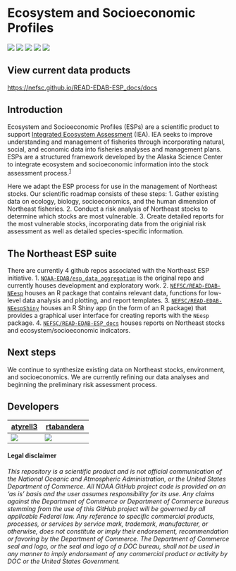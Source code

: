 <!-- README.md is generated from README.Rmd. Please edit that file -->

# Ecosystem and Socioeconomic Profiles

[![](https://img.shields.io/github/last-commit/NEFSC/READ-EDAB-ESP_docs.svg)](https://github.com/NEFSC/READ-EDAB-ESP_docs/commits/main)
![](https://img.shields.io/badge/repo%20size-2.35%20GB-blue.svg)
[![](https://github.com/NEFSC/READ-EDAB-ESP_docs/workflows/gitleaks/badge.svg)](https://github.com/NEFSC/READ-EDAB-ESP_docs/actions/workflows/secretScan.yml)
[![](https://github.com/NOAA-EDAB/esp_data_aggregation/workflows/Indicator%20Reports%20(development)/badge.svg)](https://github.com/NOAA-EDAB/esp_data_aggregation/actions/workflows/render_indicator_reports_dev.yaml)
[![](https://github.com/NOAA-EDAB/esp_data_aggregation/workflows/Regression%20Reports%20(development)/badge.svg)](https://github.com/NOAA-EDAB/esp_data_aggregation/actions/workflows/render_regression_reports_dev.yaml)

## View current data products

<https://nefsc.github.io/READ-EDAB-ESP_docs/docs>

## Introduction

Ecosystem and Socioeconomic Profiles (ESPs) are a scientific product to
support [Integrated Ecosystem
Assessment](https://www.integratedecosystemassessment.noaa.gov/) (IEA).
IEA seeks to improve understanding and management of fisheries through
incorporating natural, social, and economic data into fisheries analyses
and management plans. ESPs are a structured framework developed by the
Alaska Science Center to integrate ecosystem and socioeconomic
information into the stock assessment
process.<sup>[1](https://meetings.npfmc.org/CommentReview/DownloadFile?p=8f5233fb-3b62-4571-9b49-8bb7ce675916.pdf&fileName=ESP_Shotwell.pdf)</sup>

Here we adapt the ESP process for use in the management of Northeast
stocks. Our scientific roadmap consists of these steps: 1. Gather
existing data on ecology, biology, socioeconomics, and the human
dimension of Northeast fisheries. 2. Conduct a risk analysis of
Northeast stocks to determine which stocks are most vulnerable. 3.
Create detailed reports for the most vulnerable stocks, incorporating
data from the originial risk assessment as well as detailed
species-specific information.

## The Northeast ESP suite

There are currently 4 github repos associated with the Northeast ESP
initiative. 1.
[`NOAA-EDAB/esp_data_aggregation`](https://github.com/NOAA-EDAB/esp_data_aggregation)
is the original repo and currently houses development and exploratory
work. 2.
[`NEFSC/READ-EDAB-NEesp`](https://github.com/NEFSC/READ-EDAB-NEesp)
houses an R package that contains relevant data, functions for low-level
data analysis and plotting, and report templates. 3.
[`NEFSC/READ-EDAB-NEespShiny`](https://github.com/NEFSC/READ-EDAB-NEespShiny)
houses an R Shiny app (in the form of an R package) that provides a
graphical user interface for creating reports with the `NEesp` package.
4.
[`NEFSC/READ-EDAB-ESP_docs`](https://github.com/NEFSC/READ-EDAB-ESP_docs)
houses reports on Northeast stocks and ecosystem/socioeconomic
indicators.

## Next steps

We continue to synthesize existing data on Northeast stocks,
environment, and socioeconomics. We are currently refining our data
analyses and beginning the preliminary risk assessment process.

## Developers

<table>
<colgroup>
<col style="width: 41%" />
<col style="width: 58%" />
</colgroup>
<thead>
<tr class="header">
<th><a href="https://github.com/atyrell3">atyrell3</a></th>
<th><a href="https://github.com/rtabandera">rtabandera</a></th>
</tr>
</thead>
<tbody>
<tr class="odd">
<td><a href="https://github.com/atyrell3"><img
src="https://avatars.githubusercontent.com/u/77738923?s=100&amp;u=92e54f60ca179f3e41c1a3610fb3ecdb9e233434&amp;v=4" /></a></td>
<td><a href="https://github.com/rtabandera"><img
src="https://avatars.githubusercontent.com/u/64960823?s=100&amp;u=ea5abeca602e43d461e964fe8283f703aef63c61&amp;v=4" /></a></td>
</tr>
</tbody>
</table>

#### Legal disclaimer

*This repository is a scientific product and is not official
communication of the National Oceanic and Atmospheric Administration, or
the United States Department of Commerce. All NOAA GitHub project code
is provided on an ‘as is’ basis and the user assumes responsibility for
its use. Any claims against the Department of Commerce or Department of
Commerce bureaus stemming from the use of this GitHub project will be
governed by all applicable Federal law. Any reference to specific
commercial products, processes, or services by service mark, trademark,
manufacturer, or otherwise, does not constitute or imply their
endorsement, recommendation or favoring by the Department of Commerce.
The Department of Commerce seal and logo, or the seal and logo of a DOC
bureau, shall not be used in any manner to imply endorsement of any
commercial product or activity by DOC or the United States Government.*
